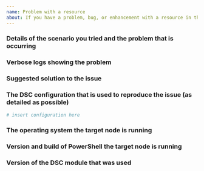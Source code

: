 ```yaml
---
name: Problem with a resource
about: If you have a problem, bug, or enhancement with a resource in this resource module.
---
```

<!--
    Your feedback and support is greatly appreciated, thanks for contributing!

    ISSUE TITLE:
    Please prefix the issue title with the resource name, e.g.
    'ResourceName: Short description of my issue'

    ISSUE DESCRIPTION (this template):
    Please provide information regarding your issue under each header below.
    Write N/A under any headers that do not apply to your issue, or if the
    information is not available.

    NOTE! Sensitive information should be obfuscated.

    PLEASE KEEP THE HEADERS.

    You may remove this comment block, and the other comment blocks,
    but please keep the headers.
-->
### Details of the scenario you tried and the problem that is occurring

### Verbose logs showing the problem

### Suggested solution to the issue

### The DSC configuration that is used to reproduce the issue (as detailed as possible)
```powershell
# insert configuration here
```

### The operating system the target node is running
<!--
    Please provide as much as possible about the target node, for example
    edition, version, build and language.
    On OS with WMF 5.1 the following command can help get this information.

    Get-ComputerInfo -Property @(
        'OsName',
        'OsOperatingSystemSKU',
        'OSArchitecture',
        'WindowsVersion',
        'WindowsBuildLabEx',
        'OsLanguage',
        'OsMuiLanguages')
-->

### Version and build of PowerShell the target node is running
<!--
    To help with this information, please run this command:
    $PSVersionTable
-->

### Version of the DSC module that was used
<!--
    To help with this information, please run this command:
    Get-Module -Name 'xDnsServer' -ListAvailable | ft Name,Version,Path
-->
